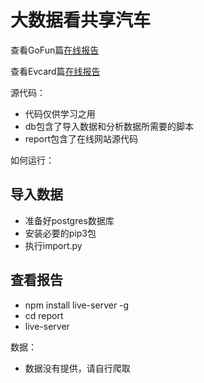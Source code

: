 大数据看共享汽车
=========================
查看GoFun篇[在线报告](http://www.april1985.com/sharecar_report/gofun/report/index.html)

查看Evcard篇[在线报告](http://www.april1985.com/sharecar_report/evcard/report/index.html)

源代码：
* 代码仅供学习之用
* db包含了导入数据和分析数据所需要的脚本
* report包含了在线网站源代码

如何运行：
## 导入数据
* 准备好postgres数据库
* 安装必要的pip3包
* 执行import.py

## 查看报告
* npm install live-server -g 
* cd report
* live-server

数据：
* 数据没有提供，请自行爬取